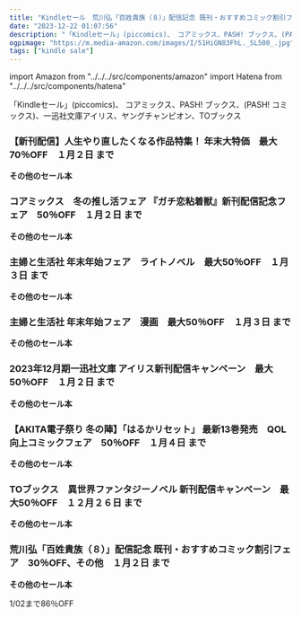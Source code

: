 ```yaml
---
title: "Kindleセール　荒川弘「百姓貴族（８）」配信記念 既刊・おすすめコミック割引フェア　30％OFF、主婦と生活社 年末年始フェア　最大50％OFF"
date: "2023-12-22 01:07:56"
description: "「Kindleセール」(piccomics)、 コアミックス、PASH! ブックス、(PASH! コミックス)、一迅社文庫アイリス、ヤングチャンピオン、TOブックス"
ogpimage: "https://m.media-amazon.com/images/I/51HiGN83FhL._SL500_.jpg"
tags: ["kindle sale"]
---
```

import Amazon from "../../../src/components/amazon"
import Hatena from "../../../src/components/hatena"

「Kindleセール」(piccomics)、 コアミックス、PASH! ブックス、(PASH! コミックス)、一迅社文庫アイリス、ヤングチャンピオン、TOブックス



### 【新刊配信】人生やり直したくなる作品特集！ 年末大特価　最大70％OFF　１月２日 まで


<Amazon asin="B0CQ4J2PTL" />



<Amazon asin="B0BKFDY8M3" />



<Amazon asin="B0B76RRXK7" />


**その他のセール本**

<Hatena src="https://kyukyunyorituryo.github.io/kindle_sale/20240102s37593/" title=""/>

### コアミックス　冬の推し活フェア 『ガチ恋粘着獣』新刊配信記念フェア　50％OFF　１月２日 まで


<Amazon asin="B09PR8J3PG" />



<Amazon asin="B09KLMNYCG" />



<Amazon asin="B08T93885Z" />


**その他のセール本**

<Hatena src="https://kyukyunyorituryo.github.io/kindle_sale/20240102s37480/" title=""/>

### 主婦と生活社 年末年始フェア　ライトノベル　最大50％OFF　１月３日 まで


<Amazon asin="B0C2H9R58R" />



<Amazon asin="B0BYS53Y6P" />



<Amazon asin="B0BVFS1DMG" />


**その他のセール本**

<Hatena src="https://kyukyunyorituryo.github.io/kindle_sale/20240103s37563light/" title=""/>

### 主婦と生活社 年末年始フェア　漫画　最大50％OFF　１月３日 まで

<Amazon asin="B0C5M5MVND" />


<Amazon asin="B0C2HHDM3K" />


<Amazon asin="B0C13BCFN4" />


**その他のセール本**

<Hatena src="https://kyukyunyorituryo.github.io/kindle_sale/20240103s37563comic/" title=""/>

### 2023年12月期一迅社文庫 アイリス新刊配信キャンペーン　最大50％OFF　１月２日 まで

<Amazon asin="B0BSF325FF" />


<Amazon asin="B08L5XPDBD" />


<Amazon asin="B01C3R1POW" />


**その他のセール本**

<Hatena src="https://kyukyunyorituryo.github.io/kindle_sale/20240102s37595/" title=""/>

### 【AKITA電子祭り 冬の陣】「はるかリセット」 最新13巻発売　QOL向上コミックフェア　50％OFF　１月４日 まで

<Amazon asin="B0B462YWGX" />


<Amazon asin="B0B45YHWW7" />


<Amazon asin="B0B45ZY3ND" />


**その他のセール本**

<Hatena src="https://kyukyunyorituryo.github.io/kindle_sale/20240104s37588/" title=""/>

### TOブックス　異世界ファンタジーノベル 新刊配信キャンペーン　最大50％OFF　１２月２６日 まで

<Amazon asin="B0CFVCG3C8" />


<Amazon asin="B0C7VMKBT7" />


<Amazon asin="B0C1RL8LJ5" />


**その他のセール本**

<Hatena src="https://kyukyunyorituryo.github.io/kindle_sale/20231226s37508/" title=""/>

### 荒川弘「百姓貴族（８）」配信記念 既刊・おすすめコミック割引フェア　30％OFF、その他　１月２日 まで

<Amazon asin="B0CB7F6YYJ" />


<Amazon asin="B0CBTF6GD4" />


<Amazon asin="B0C2GTFJY2" />


**その他のセール本**

<Hatena src="https://kyukyunyorituryo.github.io/kindle_sale/20240102s37562/" title=""/>

1/02まで86％OFF

<Amazon asin="B08V17NT41" />

<Amazon asin="B08KD6MJS7" />

<Amazon asin="B08BFRCHZ4" />

